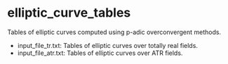 elliptic_curve_tables
=====================

Tables of elliptic curves computed using p-adic overconvergent methods.

* input_file_tr.txt: Tables of elliptic curves over totally real fields.
* input_file_atr.txt: Tables of elliptic curves over ATR fields.
